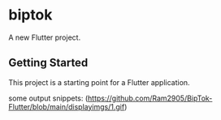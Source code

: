 # biptok

A new Flutter project.

## Getting Started

This project is a starting point for a Flutter application.

some output snippets:
(https://github.com/Ram2905/BipTok-Flutter/blob/main/displayimgs/1.gif)
